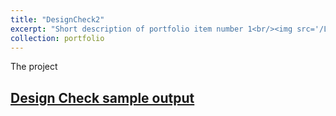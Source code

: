 ```yaml
---
title: "DesignCheck2"
excerpt: "Short description of portfolio item number 1<br/><img src='/LY.github.io/images/P.png' width='50%' height = '50%'>"
collection: portfolio
---
```

The project

[Design Check sample output](https://lorenyan98.github.io/LY.github.io/files/DesignCheck2.Structural.CombinedBeamChecks.pdf)
---
